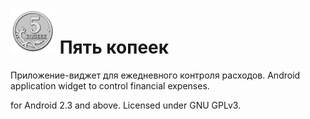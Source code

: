 # ![Logo](https://github.com/Sash0k/Thrift-box/raw/master/thrift-box/src/main/res/drawable-hdpi/ic_launcher.png) Пять копеек

Приложение-виджет для ежедневного контроля расходов.
Android application widget to control financial expenses.

for Android 2.3 and above. Licensed under GNU GPLv3.